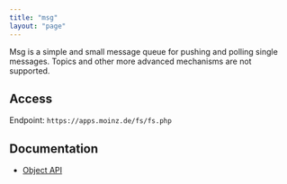 ```yaml
---
title: "msg"
layout: "page"
---
```


Msg is a simple and small message queue for pushing and polling single messages.
Topics and other more advanced mechanisms are not supported.


## Access

Endpoint: `https://apps.moinz.de/fs/fs.php`

## Documentation

* [Object API](https://github.com/zeisss/msg-php/blob/master/Documentation.md)